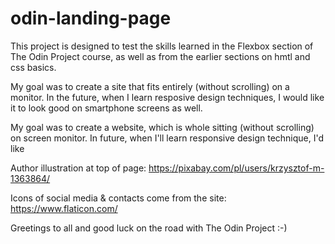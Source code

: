 # odin-landing-page

This project is designed to test the skills learned in the Flexbox section of The Odin Project course, as well as from the earlier sections on hmtl and css basics. 

My goal was to create a site that fits entirely (without scrolling) on a monitor. In the future, when I learn resposive design techniques, I would like it to look good on smartphone screens as well.  

My goal was to create a website, which is whole sitting (without scrolling) on screen monitor. In future, when I'll learn responsive design technique, I'd like 

Author illustration at top of page: https://pixabay.com/pl/users/krzysztof-m-1363864/

Icons of social media & contacts come from the site: https://www.flaticon.com/

Greetings to all and good luck on the road with The Odin Project :-)
